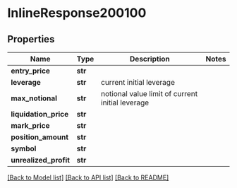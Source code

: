 # InlineResponse200100

## Properties
Name | Type | Description | Notes
------------ | ------------- | ------------- | -------------
**entry_price** | **str** |  | 
**leverage** | **str** | current initial leverage | 
**max_notional** | **str** | notional value limit of current initial leverage | 
**liquidation_price** | **str** |  | 
**mark_price** | **str** |  | 
**position_amount** | **str** |  | 
**symbol** | **str** |  | 
**unrealized_profit** | **str** |  | 

[[Back to Model list]](../README.md#documentation-for-models) [[Back to API list]](../README.md#documentation-for-api-endpoints) [[Back to README]](../README.md)

